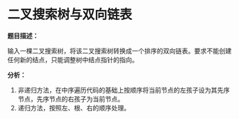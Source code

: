 # 二叉搜索树与双向链表

**题目描述：**

输入一棵二叉搜索树，将该二叉搜索树转换成一个排序的双向链表。要求不能创建任何新的结点，只能调整树中结点指针的指向。

**分析：**

1. 非递归方法，在中序遍历代码的基础上按顺序将当前节点的左孩子设为其先序节点，先序节点的右孩子为当前节点。
2. 递归方法，按照左、根、右的顺序处理。

